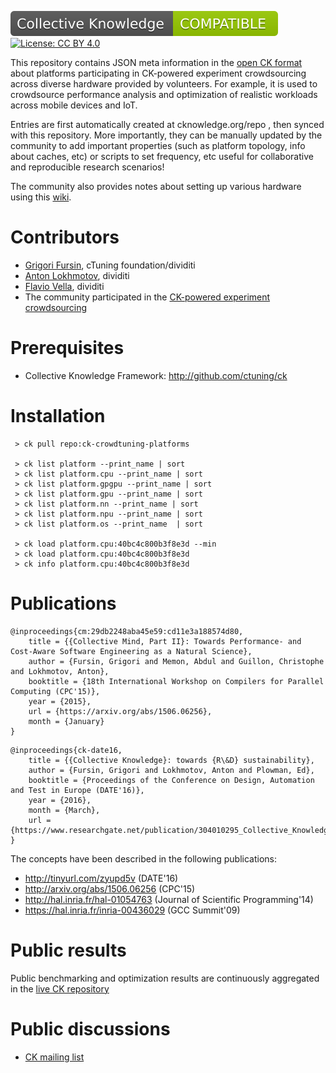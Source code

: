 [![compatibility](https://github.com/ctuning/ck-guide-images/blob/master/ck-compatible.svg)](https://github.com/ctuning/ck)
[![License: CC BY 4.0](https://img.shields.io/badge/License-CC%20BY%204.0-lightgrey.svg)](http://creativecommons.org/licenses/by/4.0/)

This repository contains JSON meta information in the [open CK format](http://github.com/ctuning/ck)
about platforms participating in CK-powered experiment crowdsourcing across diverse
hardware provided by volunteers. For example, it is used to crowdsource performance
analysis and optimization of realistic workloads across mobile devices and IoT. 

Entries are first automatically created at cknowledge.org/repo ,
then synced with this repository. More importantly, they can be 
manually updated by the community to add important
properties (such as platform topology, info about caches, etc)
or scripts to set frequency, etc useful for collaborative and
reproducible research scenarios!

The community also provides notes about setting up various hardware
using this [wiki](https://github.com/ctuning/ck-crowdtuning-platforms/wiki).

Contributors
=======
* [Grigori Fursin](http://fursin.net/research.html), cTuning foundation/dividiti
* [Anton Lokhmotov](https://www.hipeac.net/~anton), dividiti
* [Flavio Vella](http://dividiti.com), dividiti
* The community participated in the [CK-powered experiment crowdsourcing](http://cKnowledge.org/repo)

Prerequisites
=============
* Collective Knowledge Framework: http://github.com/ctuning/ck

Installation
============

```
 > ck pull repo:ck-crowdtuning-platforms

 > ck list platform --print_name | sort
 > ck list platform.cpu --print_name | sort
 > ck list platform.gpgpu --print_name | sort
 > ck list platform.gpu --print_name | sort
 > ck list platform.nn --print_name | sort
 > ck list platform.npu --print_name | sort
 > ck list platform.os --print_name  | sort

 > ck load platform.cpu:40bc4c800b3f8e3d --min
 > ck load platform.cpu:40bc4c800b3f8e3d
 > ck info platform.cpu:40bc4c800b3f8e3d

```

Publications
============

```
@inproceedings{cm:29db2248aba45e59:cd11e3a188574d80,
    title = {{Collective Mind, Part II}: Towards Performance- and Cost-Aware Software Engineering as a Natural Science},
    author = {Fursin, Grigori and Memon, Abdul and Guillon, Christophe and Lokhmotov, Anton},
    booktitle = {18th International Workshop on Compilers for Parallel Computing (CPC'15)},
    year = {2015},
    url = {https://arxiv.org/abs/1506.06256},
    month = {January}
}
```

```
@inproceedings{ck-date16,
    title = {{Collective Knowledge}: towards {R\&D} sustainability},
    author = {Fursin, Grigori and Lokhmotov, Anton and Plowman, Ed},
    booktitle = {Proceedings of the Conference on Design, Automation and Test in Europe (DATE'16)},
    year = {2016},
    month = {March},
    url = {https://www.researchgate.net/publication/304010295_Collective_Knowledge_Towards_RD_Sustainability}
}
```

The concepts have been described in the following publications:

* http://tinyurl.com/zyupd5v (DATE'16)
* http://arxiv.org/abs/1506.06256 (CPC'15)
* http://hal.inria.fr/hal-01054763 (Journal of Scientific Programming'14)
* https://hal.inria.fr/inria-00436029 (GCC Summit'09)

Public results
==============

Public benchmarking and optimization results are continuously
aggregated in the [live CK repository](http://cKnowledge.org/repo)

Public discussions
==================
* [CK mailing list](http://groups.google.com/group/collective-knowledge)
